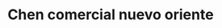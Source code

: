 ---
title: "Chen comercial nuevo oriente"
url: /puerto-la-cruz/chen-comercial-nuevo-oriente/
shop: comodidad
---